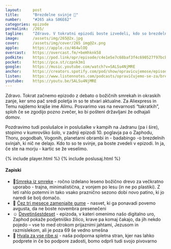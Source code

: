 ```yaml
---
layout: 	post
title:  	"Brezdelne svinje 🐗"
number: 	"#265 aka S06E62"
categories:	epizode
permalink:	/265/
tagline: 	"Zdravo. V tokratni epizodi boste izvedeli, kdo so brezdelne svinje, ki krasijo tokratni naslov! In kaj je Alimu."
image:		/assets/img/265@2x.jpg
cover:		/assets/img/cover/265 img@2x.png
apple:		https://apple.co/464wlOQ
overcast:	https://overcast.fm/+beHhknk58
podkite:	https://pod.link/opr/episode/c4e1e5e7c68baf3f4c690527f97bcb87
pocket:		https://pca.st/czpnk3m1
google:		https://music.youtube.com/watch?v=SALSu4NjMRE
anchor:		https://creators.spotify.com/pod/show/opravicujemose/episodes/Brezdelne-svinje-e34ivja
listen:		https://www.listennotes.com/podcasts/opravičujemo-se-za/brezdelne-svinje-Llo4XrPVEpn/embed/
youtube:	https://youtu.be/SALSu4NjMRE
---
```


Zdravo. Tokrat začnemo epizodo z debato o božičnih smrekah in okraskih zanje, ker smo pač sredi poletja in so te stvari aktualne. Za Aliexpress in Temu najdemo krajše ime Alimu. Posvarimo vas na nevarnosti “takratkih”, sploh če se zgodijo pozno zvečer, ko bi pošteni državljani že odhajali domov. 

Pozdravimo tudi poslušalce in poslušalke v kampih na Jadranu (pa i šire), stopimo v kumrovško šolo, v zadnji epizodi 10. poglavja pa o Zaphodu, Thoru, pogodbah, Vogonih, planetarni obrambi in - badabingo -o brezdelnih svinjah, ki nič ne delajo. Kdo to so te svinje, pa boste zvedeli v epizodi. In ja, če ste na morju - kartic se že veselimo. 

{% include player.html %}
{% include poslusaj.html %}

<!--break-->

#### Zapiski

- 🎄[Smreka iz smreke](https://www.goodbed.si/izdelek/smreka-iz-smreke/) - ročno izdelano leseno božično drevo za večkratno uporabo - trajna, minimalistična, z vonjem po lesu (in ne po plastiki). Z leti rahlo potemni in tako vsako praznično sezono dobi novo patino, ki jo naredi še bolj domačo. 
- 🛞 [Čez tri mesece zamenjajte gume](https://opravicujemo.se/220/) - nasvet, ki ga ponavadi povemo avgusta, da ne boste novembra presenečeni 
- ☺️ [Devetinšestdeset](https://opravicujemo.se/261/) - epizoda, v kateri omenimo našo digitalno uro, Zaphod pokaže podjetniško žilico, krave pa komaj čakajo, da jih nekdo pojedo – vse to med otrokom prijaznimi jahtami, Jezusom in razmislekom, ali je poza 69 še vedno smešna 
- 🐬 [Hvala za vse ribe.si](https://hvalazavseribe.si/) - naša podporna spletna stran, kjer nas lahko podprete in če bo podpore zadosti, bomo odprli tudi svojo pivovarno 